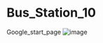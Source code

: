# Bus_Station_10
Google_start_page
![image](https://github.com/AvtoBBus/Bus_Station_10/assets/113329450/df72994e-e5dd-42a5-b998-529faa0879d6)
